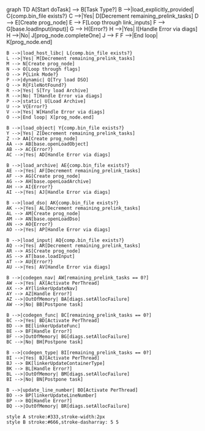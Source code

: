 graph TD
    A[Start doTask] --> B[Task Type?]
    B -->|load_explicitly_provided| C{comp.bin_file exists?}
    C -->|Yes| D[Decrement remaining_prelink_tasks]
    D --> E[Create prog_node]
    E --> F[Loop through link_inputs]
    F --> G[base.loadInput(input)]
    G --> H{Error?}
    H -->|Yes| I[Handle Error via diags]
    H -->|No| J[prog_node.completeOne]
    J --> F
    F -->|End loop| K[prog_node.end]

    B -->|load_host_libc| L{comp.bin_file exists?}
    L -->|Yes| M[Decrement remaining_prelink_tasks]
    M --> N[Create prog_node]
    N --> O[Loop through flags]
    O --> P{Link Mode?}
    P -->|dynamic| Q[Try load DSO]
    Q --> R{FileNotFound?}
    R -->|Yes| S[Try load Archive]
    R -->|No| T[Handle Error via diags]
    P -->|static| U[Load Archive]
    U --> V{Error?}
    V -->|Yes| W[Handle Error via diags]
    O -->|End loop| X[prog_node.end]

    B -->|load_object| Y{comp.bin_file exists?}
    Y -->|Yes| Z[Decrement remaining_prelink_tasks]
    Z --> AA[Create prog_node]
    AA --> AB[base.openLoadObject]
    AB --> AC{Error?}
    AC -->|Yes| AD[Handle Error via diags]

    B -->|load_archive| AE{comp.bin_file exists?}
    AE -->|Yes| AF[Decrement remaining_prelink_tasks]
    AF --> AG[Create prog_node]
    AG --> AH[base.openLoadArchive]
    AH --> AI{Error?}
    AI -->|Yes| AJ[Handle Error via diags]

    B -->|load_dso| AK{comp.bin_file exists?}
    AK -->|Yes| AL[Decrement remaining_prelink_tasks]
    AL --> AM[Create prog_node]
    AM --> AN[base.openLoadDso]
    AN --> AO{Error?}
    AO -->|Yes| AP[Handle Error via diags]

    B -->|load_input| AQ{comp.bin_file exists?}
    AQ -->|Yes| AR[Decrement remaining_prelink_tasks]
    AR --> AS[Create prog_node]
    AS --> AT[base.loadInput]
    AT --> AU{Error?}
    AU -->|Yes| AV[Handle Error via diags]

    B -->|codegen_nav| AW[remaining_prelink_tasks == 0?]
    AW -->|Yes| AX[Activate PerThread]
    AX --> AY[linkerUpdateNav]
    AY --> AZ[Handle Error?]
    AZ -->|OutOfMemory| BA[diags.setAllocFailure]
    AW -->|No| BB[Postpone task]

    B -->|codegen_func| BC[remaining_prelink_tasks == 0?]
    BC -->|Yes| BD[Activate PerThread]
    BD --> BE[linkerUpdateFunc]
    BE --> BF[Handle Error?]
    BF -->|OutOfMemory| BG[diags.setAllocFailure]
    BC -->|No| BH[Postpone task]

    B -->|codegen_type| BI[remaining_prelink_tasks == 0?]
    BI -->|Yes| BJ[Activate PerThread]
    BJ --> BK[linkerUpdateContainerType]
    BK --> BL[Handle Error?]
    BL -->|OutOfMemory| BM[diags.setAllocFailure]
    BI -->|No| BN[Postpone task]

    B -->|update_line_number| BO[Activate PerThread]
    BO --> BP[linkerUpdateLineNumber]
    BP --> BQ[Handle Error?]
    BQ -->|OutOfMemory| BR[diags.setAllocFailure]

    style A stroke:#333,stroke-width:2px
    style B stroke:#666,stroke-dasharray: 5 5
